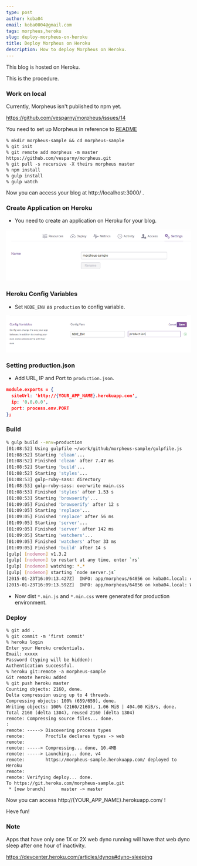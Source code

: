 ```yaml
---
type: post
author: koba04
email: koba0004@gmail.com
tags: morpheus,heroku
slug: deploy-morpheus-on-heroku
title: Deploy Morpheus on Heroku
description: How to deploy Morpheus on Heroku.
---
```


This blog is hosted on Heroku.

This is the procedure.

### Work on local

Currently, Morpheus isn't published to npm yet.

https://github.com/vesparny/morpheus/issues/14

You need to set up Morpheus in reference to [README](https://github.com/vesparny/morpheus)

```
% mkdir morpheus-sample && cd morpheus-sample
% git init
% git remote add morpheus -m master https://github.com/vesparny/morpheus.git
% git pull -s recursive -X theirs morpheus master
% npm install
% gulp install
% gulp watch
```

Now you can access your blog at http://localhost:3000/ .


### Create Application on Heroku

* You need to create an application on Heroku for your blog.

![create application](/content/images/posts/deploy-morpheus-on-heroku/create-app.png)


### Heroku Config Variables

* Set `NODE_ENV` as `production` to config variable.

![heroku config](/content/images/posts/deploy-morpheus-on-heroku/heroku-config.png)


### Setting production.json

* Add URL, IP and Port to `production.json`.

```json
module.exports = {
  siteUrl: 'http://{YOUR_APP_NAME}.herokuapp.com',
  ip: '0.0.0.0',
  port: process.env.PORT
};
```

### Build

```sh
% gulp build --env=production
[01:08:52] Using gulpfile ~/work/github/morpheus-sample/gulpfile.js
[01:08:52] Starting 'clean'...
[01:08:52] Finished 'clean' after 7.47 ms
[01:08:52] Starting 'build'...
[01:08:52] Starting 'styles'...
[01:08:53] gulp-ruby-sass: directory
[01:08:53] gulp-ruby-sass: overwrite main.css
[01:08:53] Finished 'styles' after 1.53 s
[01:08:53] Starting 'browserify'...
[01:09:05] Finished 'browserify' after 12 s
[01:09:05] Starting 'replace'...
[01:09:05] Finished 'replace' after 56 ms
[01:09:05] Starting 'server'...
[01:09:05] Finished 'server' after 142 ms
[01:09:05] Starting 'watchers'...
[01:09:05] Finished 'watchers' after 33 ms
[01:09:05] Finished 'build' after 14 s
[gulp] [nodemon] v1.3.2
[gulp] [nodemon] to restart at any time, enter `rs`
[gulp] [nodemon] watching: *.*
[gulp] [nodemon] starting `node server.js`
[2015-01-23T16:09:13.427Z]  INFO: app/morpheus/64856 on koba04.local: creating express application
[2015-01-23T16:09:13.592Z]  INFO: app/morpheus/64856 on koba04.local: Worker 64856 is running morpheus@0.0.1-alpha1 in production mode on port NaN
```

* Now dist `*.min.js` and `*.min.css` were generated for production environment.


### Deploy

```
% git add .
% git commit -m 'first commit'
% heroku login
Enter your Heroku credentials.
Email: xxxxx
Password (typing will be hidden):
Authentication successful.
% heroku git:remote -a morpheus-sample
Git remote heroku added
% git push heroku master
Counting objects: 2160, done.
Delta compression using up to 4 threads.
Compressing objects: 100% (659/659), done.
Writing objects: 100% (2160/2160), 1.06 MiB | 404.00 KiB/s, done.
Total 2160 (delta 1304), reused 2160 (delta 1304)
remote: Compressing source files... done.
:
remote: -----> Discovering process types
remote:        Procfile declares types -> web
remote:
remote: -----> Compressing... done, 10.4MB
remote: -----> Launching... done, v4
remote:        https://morpheus-sample.herokuapp.com/ deployed to Heroku
remote:
remote: Verifying deploy... done.
To https://git.heroku.com/morpheus-sample.git
 * [new branch]      master -> master
```

Now you can access http://{YOUR_APP_NAME}.herokuapp.com/ !

Heve fun!


### Note

>>
Apps that have only one 1X or 2X web dyno running will have that web dyno sleep after one hour of inactivity.

https://devcenter.heroku.com/articles/dynos#dyno-sleeping
